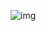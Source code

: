 ![img](https://banner2.cleanpng.com/20180709/lg/kisspng-java-computer-icons-java-logo-5b434ecf38e139.712183561531137743233.jpg)

